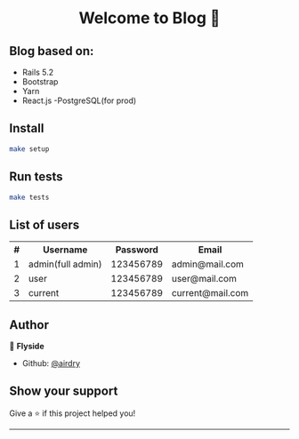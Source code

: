 <h1 align="center">Welcome to Blog 👋</h1>
<p>
</p>

## Blog based on:

- Rails 5.2
- Bootstrap
- Yarn
- React.js
-PostgreSQL(for prod)

## Install

```sh
make setup
```

## Run tests

```sh
make tests
```

## List of users

<table>
  <tr>
    <th>#</th>
    <th>Username</th>
    <th>Password</th>
    <th>Email</th>
  </tr>
  <tr>
    <td>1</td>
    <td>admin(full admin)</td>
    <td>123456789</td>
    <td>admin@mail.com</td>
  </tr>
  <tr>
    <td>2</td>
    <td>user</td>
    <td>123456789</td>
    <td>user@mail.com</td>
  </tr>
  <tr>
    <td>3</td>
    <td>current</td>
    <td>123456789</td>
    <td>current@mail.com</td>
  </tr>
</table>

## Author

👤 **Flyside**

- Github: [@airdry](https://github.com/airdry)

## Show your support

Give a ⭐️ if this project helped you!

---
